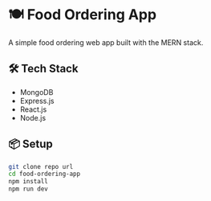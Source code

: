 # 🍽️ Food Ordering App

A simple food ordering web app built with the MERN stack.

## 🛠️ Tech Stack

- MongoDB
- Express.js
- React.js
- Node.js

## 📦 Setup

```bash
git clone repo url
cd food-ordering-app
npm install
npm run dev
